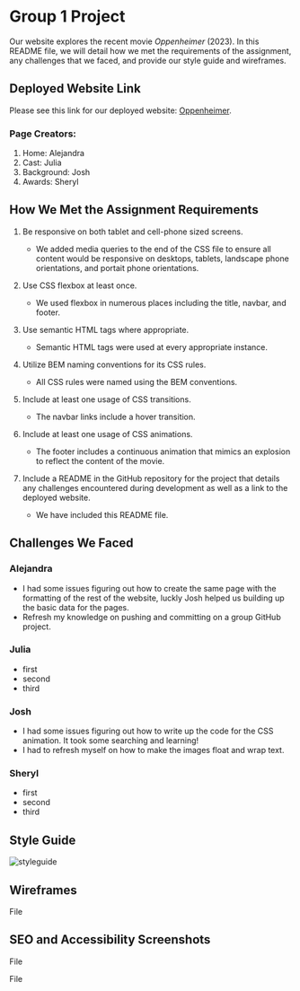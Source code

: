 # Group 1 Project

Our website explores the recent movie *Oppenheimer* (2023). In this README file, we will detail how we met the requirements of the assignment, any challenges that we faced, and provide our style guide and wireframes.

## Deployed Website Link
Please see this link for our deployed website: [Oppenheimer](https://).

### Page Creators:
1. Home: Alejandra
2. Cast: Julia
3. Background: Josh
4. Awards: Sheryl

## How We Met the Assignment Requirements

1. Be responsive on both tablet and cell-phone sized screens.
    - We added media queries to the end of the CSS file to ensure all content would be responsive on desktops, tablets, landscape phone orientations, and portait phone orientations.
    
2.	Use CSS flexbox at least once.
    - We used flexbox in numerous places including the title, navbar, and footer. 
3.	Use semantic HTML tags where appropriate.
    - Semantic HTML tags were used at every appropriate instance.
4.	Utilize BEM naming conventions for its CSS rules.
    - All CSS rules were named using the BEM conventions.
5.	Include at least one usage of CSS transitions.
    - The navbar links include a hover transition.
6.	Include at least one usage of CSS animations.
    - The footer includes a continuous animation that mimics an explosion to reflect the content of the movie.
7.	Include a README in the GitHub repository for the project that details any challenges encountered during development as well as a link to the deployed website.
    - We have included this README file.

## Challenges We Faced
### Alejandra
- I had some issues figuring out how to create the same page with the formatting of the rest of the website, luckly Josh helped us building up the basic data for the pages.
- Refresh my knowledge on pushing and committing on a group GitHub project.
### Julia
- first
- second
- third
### Josh
- I had some issues figuring out how to write up the code for the CSS animation. It took some searching and learning!
- I had to refresh myself on how to make the images float and wrap text.
### Sheryl
- first
- second
- third

## Style Guide
![styleguide](https://github.com/joshualmartin/Group1-Project/assets/45828392/590a3044-c821-4a33-87b3-19d4ea14a9b5)


## Wireframes

File

## SEO and Accessibility Screenshots

File

File
